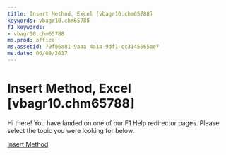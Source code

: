 ```yaml
---
title: Insert Method, Excel [vbagr10.chm65788]
keywords: vbagr10.chm65788
f1_keywords:
- vbagr10.chm65788
ms.prod: office
ms.assetid: 79f86a81-9aaa-4a1a-9df1-cc3145665ae7
ms.date: 06/08/2017
---
```



# Insert Method, Excel [vbagr10.chm65788]

Hi there! You have landed on one of our F1 Help redirector pages. Please select the topic you were looking for below.

[Insert Method](http://msdn.microsoft.com/library/5f6a5961-9278-a2fa-6f08-4360646a7566%28Office.15%29.aspx)

